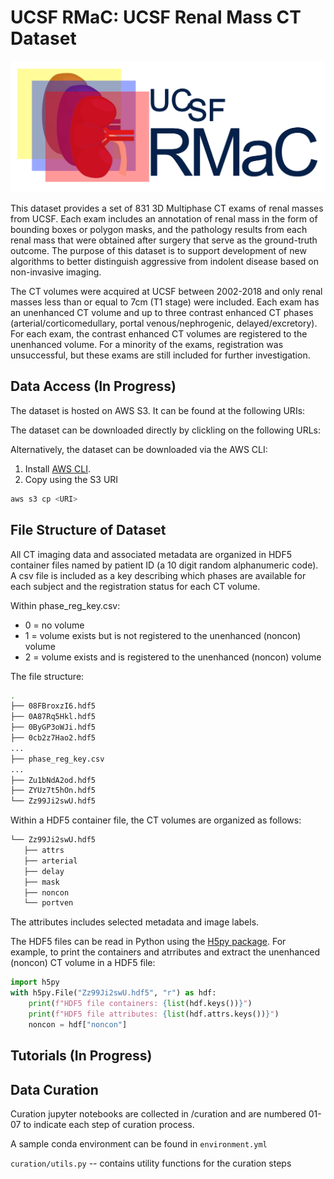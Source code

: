 # UCSF RMaC: UCSF Renal Mass CT Dataset

![Logo](logo.png)

This dataset provides a set of 831 3D Multiphase CT exams of renal masses from UCSF. Each exam includes an annotation of renal mass in the form of bounding boxes or polygon masks, and the pathology results from each renal mass that were obtained after surgery that serve as the ground-truth outcome.  The purpose of this dataset is to support development of new algorithms to better distinguish aggressive from indolent disease based on non-invasive imaging.

The CT volumes were acquired at UCSF between 2002-2018 and only renal masses less than or equal to 7cm (T1 stage) were included. Each exam has an unenhanced CT volume and up to three contrast enhanced CT phases (arterial/corticomedullary, portal venous/nephrogenic, delayed/excretory). For each exam, the contrast enhanced CT volumes are registered to the unenhanced volume. For a minority of the exams, registration was unsuccessful, but these exams are still included for further investigation.

## Data Access (In Progress)

The dataset is hosted on AWS S3. It can be found at the following URIs:

The dataset can be downloaded directly by clickling on the following URLs:

Alternatively, the dataset can be downloaded via the AWS CLI:

1. Install [AWS CLI]("https://docs.aws.amazon.com/cli/latest/userguide/getting-started-install.html").
2. Copy using the S3 URI

```sh
aws s3 cp <URI>
```

## File Structure of Dataset

All CT imaging data and associated metadata are organized in HDF5 container files named by patient ID (a 10 digit random alphanumeric code). A csv file is included as a key describing which phases are available for each subject and the registration status for each CT volume.

Within phase_reg_key.csv:

- 0 = no volume
- 1 = volume exists but is not registered to the unenhanced (noncon) volume
- 2 = volume exists and is registered to the unenhanced (noncon) volume

The file structure:

```sh
.
├── 08FBroxzI6.hdf5
├── 0A87Rq5Hkl.hdf5
├── 0ByGP3oWJi.hdf5
├── 0cb2z7Hao2.hdf5
...
├── phase_reg_key.csv
...
├── Zu1bNdA2od.hdf5
├── ZYUz7t5hOn.hdf5
└── Zz99Ji2swU.hdf5
```

Within a HDF5 container file, the CT volumes are organized as follows:

```sh
└── Zz99Ji2swU.hdf5
   ├── attrs
   ├── arterial
   ├── delay
   ├── mask
   ├── noncon
   └── portven
```

The attributes includes selected metadata and image labels.

The HDF5 files can be read in Python using the [H5py package](https://docs.h5py.org/en/latest/quick.html). For example, to print the containers and atrributes and extract the unenhanced (noncon) CT volume in a HDF5 file:

```python
import h5py
with h5py.File("Zz99Ji2swU.hdf5", "r") as hdf:
    print(f"HDF5 file containers: {list(hdf.keys())}")
    print(f"HDF5 file attributes: {list(hdf.attrs.keys())}")
    noncon = hdf["noncon"]
```

## Tutorials (In Progress)

## Data Curation

Curation jupyter notebooks are collected in /curation and are numbered 01-07 to indicate each step of curation process.

A sample conda environment can be found in `environment.yml`

`curation/utils.py` -- contains utility functions for the curation steps